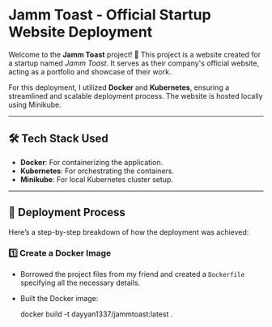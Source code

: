 # Jamm Toast - Official Startup Website Deployment

Welcome to the **Jamm Toast** project! 🎉 This project is a website created for a startup named *Jamm Toast*. It serves as their company's official website, acting as a portfolio and showcase of their work.

For this deployment, I utilized **Docker** and **Kubernetes**, ensuring a streamlined and scalable deployment process. The website is hosted locally using Minikube.

---

## 🛠️ Tech Stack Used

- **Docker**: For containerizing the application.
- **Kubernetes**: For orchestrating the containers.
- **Minikube**: For local Kubernetes cluster setup.

---

## 🚀 Deployment Process

Here’s a step-by-step breakdown of how the deployment was achieved:

### 1️⃣ Create a Docker Image
- Borrowed the project files from my friend and created a `Dockerfile` specifying all the necessary details.
- Built the Docker image:


  docker build -t dayyan1337/jammtoast:latest .

  
